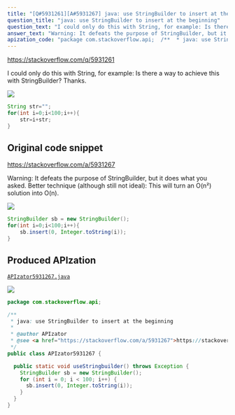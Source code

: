 ```yaml
---
title: "[Q#5931261][A#5931267] java: use StringBuilder to insert at the beginning"
question_title: "java: use StringBuilder to insert at the beginning"
question_text: "I could only do this with String, for example: Is there a way to achieve this with StringBuilder? Thanks."
answer_text: "Warning: It defeats the purpose of StringBuilder, but it does what you asked. Better technique (although still not ideal): This will turn an O(n²) solution into O(n)."
apization_code: "package com.stackoverflow.api;  /**  * java: use StringBuilder to insert at the beginning  *  * @author APIzator  * @see <a href=\"https://stackoverflow.com/a/5931267\">https://stackoverflow.com/a/5931267</a>  */ public class APIzator5931267 {    public static void useStringbuilder() throws Exception {     StringBuilder sb = new StringBuilder();     for (int i = 0; i < 100; i++) {       sb.insert(0, Integer.toString(i));     }   } }"
---
```


https://stackoverflow.com/q/5931261

I could only do this with String, for example:
Is there a way to achieve this with StringBuilder? Thanks.


<div class="code-logo"><img src="/stackoverflow.png" /></div>

```java
String str="";
for(int i=0;i<100;i++){
    str=i+str;
}
```


## Original code snippet

https://stackoverflow.com/a/5931267

Warning: It defeats the purpose of StringBuilder, but it does what you asked.
Better technique (although still not ideal):
This will turn an O(n²) solution into O(n).

<div class="code-logo"><img src="/stackoverflow.png" /></div>

```java
StringBuilder sb = new StringBuilder();
for(int i=0;i<100;i++){
    sb.insert(0, Integer.toString(i));
}
```

## Produced APIzation

[`APIzator5931267.java`](https://github.com/blind-papers/apization-temp-data/raw/main/search/APIzator5931267.java)

<div class="code-logo"><img src="/apizator.png" /></div>

```java
package com.stackoverflow.api;

/**
 * java: use StringBuilder to insert at the beginning
 *
 * @author APIzator
 * @see <a href="https://stackoverflow.com/a/5931267">https://stackoverflow.com/a/5931267</a>
 */
public class APIzator5931267 {

  public static void useStringbuilder() throws Exception {
    StringBuilder sb = new StringBuilder();
    for (int i = 0; i < 100; i++) {
      sb.insert(0, Integer.toString(i));
    }
  }
}

```